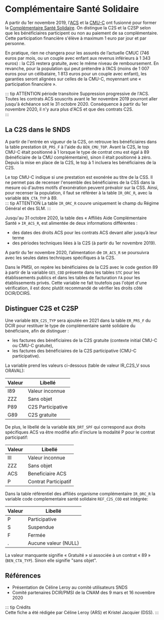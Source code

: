 # Complémentaire Santé Solidaire
<!-- SPDX-License-Identifier: MPL-2.0 -->

A partir du 1er novembre 2019, l'[ACS](../fiches/acs.md) et la [CMU-C](../fiches/cmu_c.md) ont fusionné pour former 
la [Complémentaire Santé Solidaire](https://www.complementaire-sante-solidaire.gouv.fr/).
On distingue la C2S et la C2SP selon que les bénéficiaires participent ou non au paiement de sa complémentaire.
Cette participation financière s'élève à maximum 1 euro par jour et par personne. 

En pratique, rien ne changera pour les assurés de l’actuelle CMUC (746 euros par mois, ou un couple avec enfant aux revenus inférieurs à 1 343 euros) 
: la C2S restera gratuite, avec le même niveau de remboursement.
En revanche, pour la population qui peut prétendre à l’ACS (moins de  1 007 euros pour un célibataire, 1 813 euros pour un couple avec enfant),
les garanties seront alignées sur celles de la CMU-C, moyennant une « participation financière ».

::: tip ATTENTION période transitoire
Suppression progressive de l'ACS. Toutes les contrats ACS souscrits avant le 1er novembre 2019 pourront aller jusqu'à échéance soit le 31 octobre 2020. 
Conséquence à partir du 1er novembre 2020, il n'y aura plus d'ACS et que des contrats C2S.   
:::


## La C2S dans le SNDS

A partir de l'entrée en vigueur de la C2S, on retrouve les bénéficiaires dans la table prestation `ER_PRS_F` à l'aide du `BEN_CMU_TOP`. 
Avant la C2S, le top CMU-C était positionné à 1 lorsque le type de contrat cmu est égal à 89 (bénéficiaire de la CMU complémentaire), 
sinon il était positionné à zéro. Depuis la mise en place de la C2S, le top à 1 incluera les bénéficiaires de la C2S. 

Le top CMU-C indique si une prestation est exonérée au titre de la CSS. 
Il ne permet pas de recenser l'ensemble des bénéficiaires de la CSS dans la mesure où d'autres motifs d'exonération peuvent prévaloir sur la CSS.
Ainsi, pour recenser la population, il faut se référéer à la table `IR_ORC_R`, avec la variable `BEN_CTA_TYP` à 89.  
::: tip ATTENTION
La table `IR_ORC_R` couvre uniquement le champ du Régime Général et des SLM.
:::

Jusqu'au 31 octobre 2020, la table des « Affiliés Aide Complémentaire Santé » `IR_ACS_R`, est alimentée de deux informations différentes : 
- des dates des droits ACS pour les contrats ACS devant aller jusqu’à leur terme
- des périodes techniques liées à la C2S (à partir du 1er novembre 2019).


A partir du 1er novembre 2020, l’alimentation de `IR_ACS_R` se poursuivra avec les seules dates techniques spécifiques à la C2S.

Dans le PMSI, on repère les bénéficiaires de la C2S avec le code gestion 89 à partir de la variable `GES_COD` présente dans les tables `STC` pour 
les établissements publics et dans les tables de facturation `FA` pour les établissements privés. Cette variable ne fait toutefois pas l'objet d'une vérification, il est donc plutôt recommandé 
de vérifier les droits côté DCIR/DCIRS.

## Distinguer C2S et C2SP

Une variable `BEN_C2S_TYP` sera ajoutée en 2021 dans la table `ER_PRS_F` du DCIR 
pour restituer le type de complémentaire santé solidaire du bénéficiaire, afin de distinguer :  
- les factures des bénéficiaires de la C2S gratuite (contexte initial CMU-C ou CMU-C gratuite),
- les factures des bénéficiaires de la C2S participative (CMU-C participative).

La variable prend les valeurs ci-dessous (table de valeur IR_C2S_V sous ORAVAL):

| Valeur  |  Libellé          |
|---------|-------------------|
|   I89   | Valeur inconnue   |
|   ZZZ   | Sans objet 	    |
|   P89   | C2S Participative	|
|   G89   | C2S gratuite      |

De plus, le libellé de la variable `BEN_DRT_SPF` qui correspond aux droits spécifiques ACS
va être modifié afin d'inclure la modalité P pour le contrat participatif:

| Valeur  |  Libellé             |
|---------|----------------------|
|   III   | Valeur inconnue      |
|   ZZZ   | Sans objet 	         |
|   ACS   | Beneficiaire ACS     |
|   P     | Contrat Participatif |

Dans la table référentiel des affiliés organisme complémentaire `IR_ORC_R` 
la variable code complementaire santé solidaire `REF_C2S_COD` est intégrée:

| Valeur |  Libellé             |
|--------|----------------------|
|    P   | Participative        |
|    S   | Suspendue	        |
|    F   | Fermée               |
|    .   | Aucune valeur (NULL) |

La valeur manquante signifie « Gratuité » si associée à un contrat « 89 » (`BEN_CTA_TYP`).
Sinon elle signifie "sans objet".  



## Références
- Présentation de Céline Leroy au comité utilisateurs SNDS 
- Comité partenaires DCIR/PMSI de la CNAM des 9 mars et 16 novembre 2020

::: tip Crédits  
Cette fiche a été rédigée par Céline Leroy (ARS) et Kristel Jacquier (DSS).
:::

